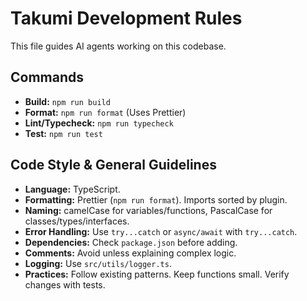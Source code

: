 # Takumi Development Rules

This file guides AI agents working on this codebase.

## Commands

- **Build:** `npm run build`
- **Format:** `npm run format` (Uses Prettier)
- **Lint/Typecheck:** `npm run typecheck`
- **Test:** `npm run test`

## Code Style & General Guidelines

- **Language:** TypeScript.
- **Formatting:** Prettier (`npm run format`). Imports sorted by plugin.
- **Naming:** camelCase for variables/functions, PascalCase for classes/types/interfaces.
- **Error Handling:** Use `try...catch` or `async/await` with `try...catch`.
- **Dependencies:** Check `package.json` before adding.
- **Comments:** Avoid unless explaining complex logic.
- **Logging:** Use `src/utils/logger.ts`.
- **Practices:** Follow existing patterns. Keep functions small. Verify changes with tests.
